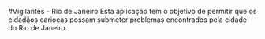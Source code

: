﻿#Vigilantes - Rio de Janeiro
Esta aplicação tem o objetivo de permitir que os cidadãos cariocas possam submeter problemas encontrados pela cidade do Rio de Janeiro.
 